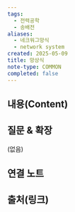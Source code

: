 ```yaml
---
tags:
  - 전력공학
  - 송배전
aliases:
  - 네크워그망식
  - network system
created: 2025-05-09
title: 망상식
note-type: COMMON
completed: false
---
```


## 내용(Content)


## 질문 & 확장

(없음)

## 연결 노트

## 출처(링크)

